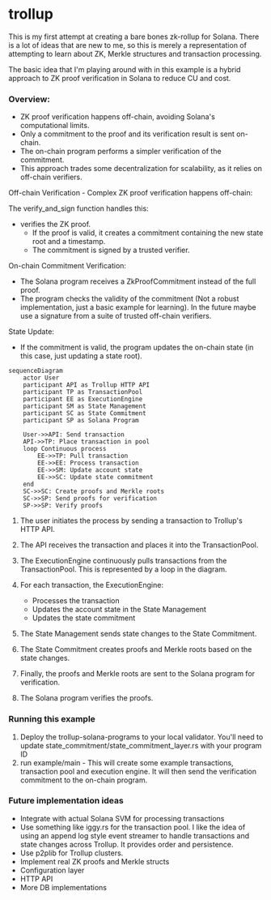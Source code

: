# trollup

This is my first attempt at creating a bare bones zk-rollup for Solana. There is a lot of ideas that are new to me,
so this is merely a representation of attempting to learn about ZK, Merkle structures and transaction processing.

The basic idea that I'm playing around with in this example is a hybrid approach to ZK proof verification in Solana to reduce CU and cost.

### **Overview:**

- ZK proof verification happens off-chain, avoiding Solana's computational limits.
- Only a commitment to the proof and its verification result is sent on-chain.
- The on-chain program performs a simpler verification of the commitment.
- This approach trades some decentralization for scalability, as it relies on off-chain verifiers.


Off-chain Verification - Complex ZK proof verification happens off-chain:

The verify_and_sign function handles this:

- verifies the ZK proof.
  - If the proof is valid, it creates a commitment containing the new state root and a timestamp.
  - The commitment is signed by a trusted verifier.

On-chain Commitment Verification:

- The Solana program receives a ZkProofCommitment instead of the full proof.
- The program checks the validity of the commitment (Not a robust implementation, just a basic example for learning). In the future maybe use a signature from a suite of trusted off-chain verifiers.

State Update:

- If the commitment is valid, the program updates the on-chain state (in this case, just updating a state root).


```mermaid
sequenceDiagram
    actor User
    participant API as Trollup HTTP API
    participant TP as TransactionPool
    participant EE as ExecutionEngine
    participant SM as State Management
    participant SC as State Commitment
    participant SP as Solana Program

    User->>API: Send transaction
    API->>TP: Place transaction in pool
    loop Continuous process
        EE->>TP: Pull transaction
        EE->>EE: Process transaction
        EE->>SM: Update account state
        EE->>SC: Update state commitment
    end
    SC->>SC: Create proofs and Merkle roots
    SC->>SP: Send proofs for verification
    SP->>SP: Verify proofs
```

1. The user initiates the process by sending a transaction to Trollup's HTTP API.

2. The API receives the transaction and places it into the TransactionPool.

3. The ExecutionEngine continuously pulls transactions from the TransactionPool. This is represented by a loop in the diagram.

4. For each transaction, the ExecutionEngine:
   - Processes the transaction
   - Updates the account state in the State Management
   - Updates the state commitment

5. The State Management sends state changes to the State Commitment.

6. The State Commitment creates proofs and Merkle roots based on the state changes.

7. Finally, the proofs and Merkle roots are sent to the Solana program for verification.

8. The Solana program verifies the proofs.

### **Running this example**

1. Deploy the trollup-solana-programs to your local validator. You'll need to update state_commitment/state_commitment_layer.rs with your program ID
2. run example/main - This will create some example transactions, transaction pool and execution engine. It will then send the verification commitment to the on-chain program.

### **Future implementation ideas**

- Integrate with actual Solana SVM for processing transactions
- Use something like iggy.rs for the transaction pool. I like the idea of using an append log style event streamer to handle transactions and state changes across Trollup. It provides order and persistence.
- Use p2plib for Trollup clusters.
- Implement real ZK proofs and Merkle structs
- Configuration layer
- HTTP API
- More DB implementations
